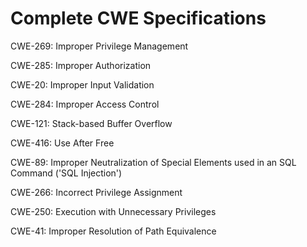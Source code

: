 

# Complete CWE Specifications

CWE-269: Improper Privilege Management

CWE-285: Improper Authorization

CWE-20: Improper Input Validation

CWE-284: Improper Access Control

CWE-121: Stack-based Buffer Overflow

CWE-416: Use After Free

CWE-89: Improper Neutralization of Special Elements used in an SQL Command ('SQL Injection')

CWE-266: Incorrect Privilege Assignment

CWE-250: Execution with Unnecessary Privileges

CWE-41: Improper Resolution of Path Equivalence